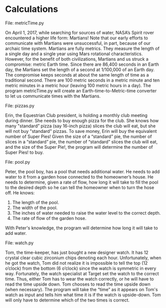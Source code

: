 # Calculations

File: metricTime.py

On April 1, 2017, while searching for sources of water, NASA’s Spirit rover encountered a higher life form: Martians! Note that our early efforts to communicate with Martians were unsuccessful, in part, because of our archaic time system. Martians are fully metrics. They measure the length of a single day and a single year using Mars rotational characteristics. However, for the benefit of both civilizations, Martians and us struck a compromise: metric Earth time. Since there are 86,400 seconds in an Earth day, the Martians set the length of a second at 1/100,000 of an Earth day. The compromise keeps seconds at about the same length of time as a traditional second. There are 100 metric seconds in a metric minute and ten metric minutes in a metric hour (leaving 100 metric hours in a day). The program metricTime.py will create an Earth-time-to-Metric-time converter to let us communicate times with the Martians.

File: pizzas.py

Erin, the Equestrian Club president, is holding a monthly club meeting during dinner. She needs to buy enough pizza for the club. She knows how many "standard” pizza (say 16-inch pizza) slices the club will eat, but she will not buy "standard" pizzas. To save money, Erin will buy the equivalent number of Super Pies! Given the size of a “standard” pie, the number of slices in a “standard” pie, the number of “standard” slices the club will eat, and the size of the Super Pie!, the program will determine the number of Super Pies! to buy.

File: pool.py

Peter, the pool boy, has a pool that needs additional water. He needs to add water to it from a garden hose connected to the homeowner’s house. He needs to determine, given a rate of flow, how long it will take to fill the pool to the desired depth so he can tell the homeowner when to turn the hose off. He knows:

  1. The length of the pool.
  2. The width of the pool.
  3. The inches of water needed to raise the water level to the correct depth.
  4. The rate of flow of the garden hose. 

With Peter's knowledge, the program will determine how long it will take to add water.

File: watch.py

Tom, the time-keeper, has just bought a new designer watch. It has 12 crystal clear cubic zirconium chips denoting each hour. Unfortunately, when he got the watch, Tom did not realize it is impossible to tell the top (12 o’clock) from the bottom (6 o’clock) since the watch is symmetric in every way. Fortunately, the watch specialist at Target set the watch to the correct time. Thus, either Tom has to wear the watch correctly, or he will have to read the time upside down. Tom chooses to read the time upside down (when necessary). The program will take the “time” as it appears on Tom's watch as input and tells him what time it is if the watch is upside-down. Tom will only have to determine which of the two times is correct.
